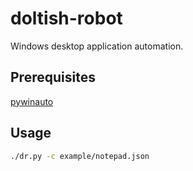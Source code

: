 # doltish-robot

Windows desktop application automation.

## Prerequisites

[pywinauto](https://github.com/pywinauto/pywinauto)

## Usage

```bash
./dr.py -c example/notepad.json
```
